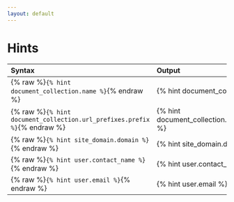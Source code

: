 ```yaml
---
layout: default
---
```

# Hints

Syntax                                                                                 | Output
:------------------------------------------------------------------------------------- | :-----
{% raw %}`{% hint document_collection.name %}`{% endraw %} &nbsp;&nbsp;                | {% hint document_collection.name %}
{% raw %}`{% hint document_collection.url_prefixes.prefix %}`{% endraw %} &nbsp;&nbsp; | {% hint document_collection.url_prefixes.prefix %}
{% raw %}`{% hint site_domain.domain %}`{% endraw %} &nbsp;&nbsp;                      | {% hint site_domain.domain %}
{% raw %}`{% hint user.contact_name %}`{% endraw %} &nbsp;&nbsp;                       | {% hint user.contact_name %}
{% raw %}`{% hint user.email %}`{% endraw %} &nbsp;&nbsp;                              | {% hint user.email %}
